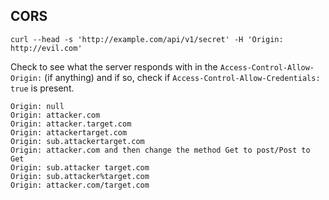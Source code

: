 ## CORS

`curl --head -s 'http://example.com/api/v1/secret' -H 'Origin: http://evil.com'`

Check to see what the server responds with in the `Access-Control-Allow-Origin:` (if anything) and if so, check if `Access-Control-Allow-Credentials: true` is present.

```
Origin: null
Origin: attacker.com
Origin: attacker.target.com
Origin: attackertarget.com
Origin: sub.attackertarget.com
Origin: attacker.com and then change the method Get to post/Post to Get
Origin: sub.attacker target.com
Origin: sub.attacker%target.com
Origin: attacker.com/target.com
```